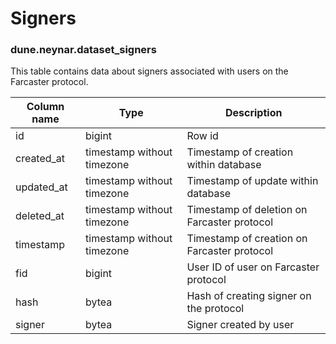 # Signers

### **dune.neynar.dataset_signers**

This table contains data about signers associated with users on the Farcaster protocol.

| **Column name**       | **Type**                        | **Description**                                           |
| --------------------- | ------------------------------- | --------------------------------------------------------- |
| id                    | bigint                          | Row id                                                    |
| created\_at           | timestamp without timezone      | Timestamp of creation within database                     |
| updated\_at           | timestamp without timezone      | Timestamp of update within database                       |
| deleted\_at           | timestamp without timezone      | Timestamp of deletion on Farcaster protocol               |
| timestamp             | timestamp without timezone      | Timestamp of creation on Farcaster protocol               |
| fid                   | bigint                          | User ID of user on Farcaster protocol                     |
| hash                  | bytea                           | Hash of creating signer on the protocol                   |
| signer                | bytea                           | Signer created by user                                    |
